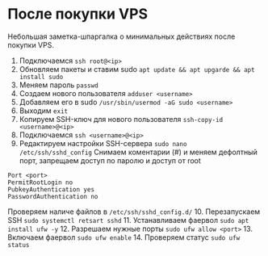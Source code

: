 # После покупки VPS
Небольшая заметка-шпаргалка о минимальных действиях после покупки VPS.

1. Подключаемся
`ssh root@<ip>`
2. Обновляем пакеты и ставим sudo
`apt update && apt upgarde && apt install sudo`
3. Меняем пароль
`passwd`
4. Создаем нового пользователя
`adduser <username>`
5. Добавляем его в sudo
`/usr/sbin/usermod -aG sudo <username>`
6. Выходим
`exit`
7. Копируем SSH-ключ для нового пользователя
`ssh-copy-id <username>@<ip>`
8. Подключаемся
`ssh <username>@<ip>`
9. Редактируем настройки SSH-сервера
`sudo nano /etc/ssh/sshd_config`
Снимаем коментарии (#) и меняем дефолтный порт, запрещаем доступ по паролю и доступ от root
```
Port <port>
PermitRootLogin no
PubkeyAuthentication yes
PasswordAuthentication no

```
Проверяем наличе файлов в `/etc/ssh/sshd_config.d/`
10. Перезапускаем SSH
`sudo systemctl retsart sshd`
11. Устанавливаем фаервол
`sudo apt install ufw -y`
12. Разрешаем нужные порты
`sudo ufw allow <port>`
13. Включаем фаервол
`sudo ufw enable`
14. Проверяем статус
`sudo ufw status`